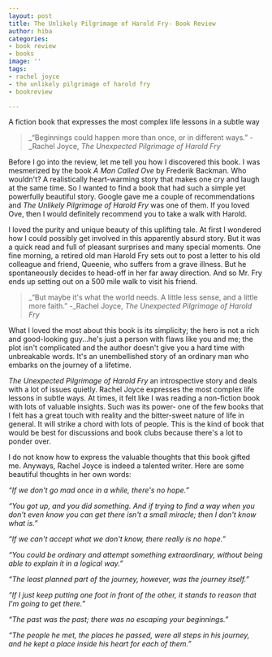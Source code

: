 ```yaml
---
layout: post
title: The Unlikely Pilgrimage of Harold Fry- Book Review
author: hiba
categories:
- book review
- books
image: ''
tags:
- rachel joyce
- the unlikely pilgrimage of harold fry
- bookreview

---
```

A fiction book that expresses the most complex life lessons in a subtle way

> _“Beginnings could happen more than once, or in different ways.” -_Rachel Joyce, _The Unexpected Pilgrimage of Harold Fry_

Before I go into the review, let me tell you how I discovered this book. I was mesmerized by the book _A Man Called Ove_ by Frederik Backman. Who wouldn't? A realistically heart-warming story that makes one cry and laugh at the same time. So I wanted to find a book that had such a simple yet powerfully beautiful story. Google gave me a couple of recommendations and _The Unlikely Pilgrimage of Harold Fry_ was one of them. If you loved Ove, then I would definitely recommend you to take a walk with Harold. 

I loved the purity and unique beauty of this uplifting tale. At first I wondered how I could possibly get involved in this apparently absurd story.  But it was a quick read and full of pleasant surprises and many special moments. One fine morning, a retired old man Harold Fry sets out to post a letter to his old colleague and friend, Queenie, who suffers from a grave illness. But he spontaneously decides to head-off in her far away direction. And so Mr. Fry ends up setting out on a 500 mile walk to visit his friend. 

> _“But maybe it's what the world needs. A little less sense, and a little more faith.” -_Rachel Joyce, _The Unexpected Pilgrimage of Harold Fry_

What I loved the most about this book is its simplicity; the hero is not a rich and good-looking guy...he's just a person with flaws like you and me; the plot isn't complicated and the author doesn't give you a hard time with unbreakable words. It's an unembellished story of an ordinary man who embarks on the journey of a lifetime. 

_The Unexpected Pilgrimage of Harold Fry_ an introspective story and deals with a lot of issues quietly. Rachel Joyce expresses the most complex life lessons in subtle ways. At times, it felt like I was reading a non-fiction book with lots of valuable insights. Such was its power- one of the few books that I felt has a great touch with reality and the bitter-sweet nature of life in general. It will strike a chord with lots of people. This is the kind of book that would be best for discussions and book clubs because there's a lot to ponder over. 

I do not know how to express the valuable thoughts that this book gifted me. Anyways, Rachel Joyce is indeed a talented writer. Here are some beautiful thoughts in her own words:

_“If we don't go mad once in a while, there's no hope.”_

_“You got up, and you did something. And if trying to find a way when you don't even know you can get there isn't a small miracle; then I don't know what is.”_

_“If we can't accept what we don't know, there really is no hope.”_

_“You could be ordinary and attempt something extraordinary, without being able to explain it in a logical way.”_

_“The least planned part of the journey, however, was the journey itself.”_

_“If I just keep putting one foot in front of the other, it stands to reason that I'm going to get there.”_

_“The past was the past; there was no escaping your beginnings.”_

_“The people he met, the places he passed, were all steps in his journey, and he kept a place inside his heart for each of them.”_